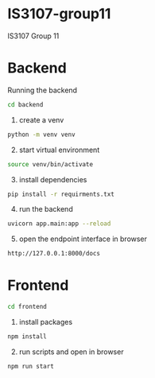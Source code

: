 # IS3107-group11
IS3107 Group 11

# Backend

Running the backend
```bash
cd backend
```

1. create a venv
```bash
python -m venv venv
```

2. start virtual environment
```bash
source venv/bin/activate
```

3. install dependencies
```bash
pip install -r requirments.txt
```

4. run the backend
```bash
uvicorn app.main:app --reload
```

5. open the endpoint interface in browser
```bash
http://127.0.0.1:8000/docs
```



# Frontend
```bash
cd frontend
```

1. install packages
```bash
npm install
```

2. run scripts and open in browser
```bash
npm run start
```
